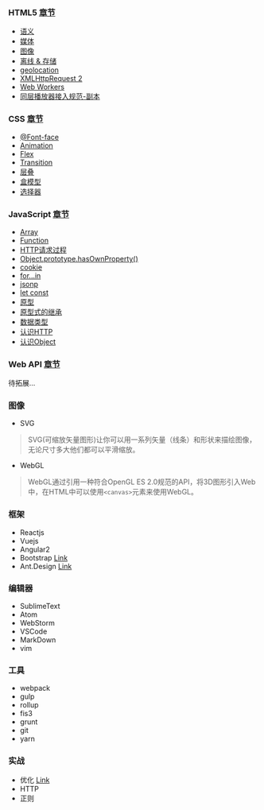 ### HTML5 [章节](https://github.com/evanhunt/evan_awesome/tree/master/HTML5)   

- [语义](https://github.com/evanhunt/evan_awesome/blob/master/HTML5/%E8%AF%AD%E4%B9%89.md)
- [媒体](https://github.com/evanhunt/evan_awesome/blob/master/HTML5/%E5%AA%92%E4%BD%93.md)
- [图像](https://github.com/evanhunt/evan_awesome/blob/master/HTML5/%E5%9B%BE%E5%83%8F.md)
- [离线 & 存储](https://github.com/evanhunt/evan_awesome/blob/master/HTML5/%E7%A6%BB%E7%BA%BF%20%26%20%E5%AD%98%E5%82%A8.md)
- [geolocation](https://github.com/evanhunt/evan_awesome/blob/master/HTML5/geolocation%20%E5%AF%B9%E8%B1%A1.md)
- [XMLHttpRequest 2](https://github.com/evanhunt/evan_awesome/blob/master/HTML5/XMLHttpRequest%202.md)
- [Web Workers](https://github.com/evanhunt/evan_awesome/blob/master/HTML5/Web%20Workers.md)
- [同层播放器接入规范-副本](https://github.com/evanhunt/evan_awesome/blob/master/HTML5/%E5%90%8C%E5%B1%82%E6%92%AD%E6%94%BE%E5%99%A8%E6%8E%A5%E5%85%A5%E8%A7%84%E8%8C%83-%E5%89%AF%E6%9C%AC.md)

### CSS [章节](https://github.com/evanhunt/evan_awesome/tree/master/CSS)   

- [@Font-face](https://github.com/evanhunt/evan_awesome/blob/master/CSS/%40Font-face.md)
- [Animation](https://github.com/evanhunt/evan_awesome/blob/master/CSS/Animation.md)
- [Flex](https://github.com/evanhunt/evan_awesome/blob/master/CSS/Flex.md)
- [Transition](https://github.com/evanhunt/evan_awesome/blob/master/CSS/Transition.md)
- [层叠](https://github.com/evanhunt/evan_awesome/blob/master/CSS/%E5%B1%82%E5%8F%A0.md)
- [盒模型](https://github.com/evanhunt/evan_awesome/blob/master/CSS/%E7%9B%92%E6%A8%A1%E5%9E%8B.md)
- [选择器](https://github.com/evanhunt/evan_awesome/blob/master/CSS/%E9%80%89%E6%8B%A9%E5%99%A8.md)

### JavaScript [章节](https://github.com/evanhunt/evan_awesome/tree/master/JavaScript)   

- [Array](https://github.com/evanhunt/evan_awesome/blob/master/JavaScript/Array%20%E6%89%A9%E5%B1%95.md)
- [Function](https://github.com/evanhunt/evan_awesome/blob/master/JavaScript/Function.md)
- [HTTP请求过程](https://github.com/evanhunt/evan_awesome/blob/master/JavaScript/HTTP%E8%AF%B7%E6%B1%82%E8%BF%87%E7%A8%8B.md)
- [Object.prototype.hasOwnProperty()](https://github.com/evanhunt/evan_awesome/blob/master/JavaScript/Object.prototype.hasOwnProperty().md)
- [cookie](https://github.com/evanhunt/evan_awesome/blob/master/JavaScript/cookie.md)
- [for...in](https://github.com/evanhunt/evan_awesome/blob/master/JavaScript/for...in.md)
- [jsonp](https://github.com/evanhunt/evan_awesome/blob/master/JavaScript/jsonp.md)
- [let const](https://github.com/evanhunt/evan_awesome/blob/master/JavaScript/let%20%E5%92%8C%20const.md)
- [原型](https://github.com/evanhunt/evan_awesome/blob/master/JavaScript/%E5%8E%9F%E5%9E%8B.md)
- [原型式的继承](https://github.com/evanhunt/evan_awesome/blob/master/JavaScript/%E5%8E%9F%E5%9E%8B%E5%BC%8F%E7%9A%84%E7%BB%A7%E6%89%BF.md)
- [数据类型](https://github.com/evanhunt/evan_awesome/blob/master/JavaScript/%E6%95%B0%E6%8D%AE%E7%B1%BB%E5%9E%8B.md)
- [认识HTTP](https://github.com/evanhunt/evan_awesome/blob/master/JavaScript/%E8%AE%A4%E8%AF%86HTTP.md)
- [认识Object](https://github.com/evanhunt/evan_awesome/blob/master/JavaScript/%E8%AE%A4%E8%AF%86Object.md)

### Web API [章节](https://developer.mozilla.org/zh-CN/docs/Web/Reference/API)

待拓展...

### 图像 

- SVG

> SVG(可缩放矢量图形)让你可以用一系列矢量（线条）和形状来描绘图像，无论尺寸多大他们都可以平滑缩放。

- WebGL

> WebGL通过引用一种符合OpenGL ES 2.0规范的API，将3D图形引入Web中，在HTML中可以使用` <canvas> `元素来使用WebGL。


### 框架 

- Reactjs
- Vuejs 
- Angular2
- Bootstrap [Link](http://www.bootcss.com/)
- Ant.Design [Link](https://ant.design/index-cn)

### 编辑器

- SublimeText
- Atom
- WebStorm
- VSCode
- MarkDown
- vim

### 工具

- webpack
- gulp
- rollup
- fis3
- grunt
- git
- yarn

### 实战

- 优化 [Link](https://developers.google.com/web/fundamentals/performance/optimizing-content-efficiency/?hl=zh-cn)
- HTTP
- 正则






